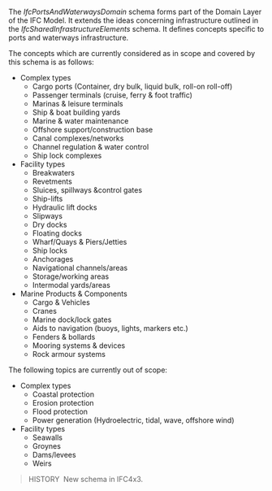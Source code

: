 The _IfcPortsAndWaterwaysDomain_ schema forms part of the Domain Layer of the IFC Model. It extends the ideas concerning infrastructure outlined in the _IfcSharedInfrastructureElements_ schema. It defines concepts specific to ports and waterways infrastructure.

The concepts which are currently considered as in scope and covered by this schema is as follows:

* Complex types
    * Cargo ports (Container, dry bulk, liquid bulk, roll-on roll-off)
    * Passenger terminals (cruise, ferry & foot traffic)
    * Marinas & leisure terminals
    * Ship & boat building yards
    * Marine & water maintenance
    * Offshore support/construction base
    * Canal complexes/networks
    * Channel regulation & water control
    * Ship lock complexes
* Facility types
    * Breakwaters
    * Revetments
    * Sluices, spillways &control gates
    * Ship-lifts
    * Hydraulic lift docks
    * Slipways
    * Dry docks
    * Floating docks
    * Wharf/Quays & Piers/Jetties
    * Ship locks
    * Anchorages
    * Navigational channels/areas
    * Storage/working areas
    * Intermodal yards/areas
* Marine Products & Components
    * Cargo & Vehicles
    * Cranes
    * Marine dock/lock gates
    * Aids to navigation (buoys, lights, markers etc.)
    * Fenders & bollards
    * Mooring systems & devices
    * Rock armour systems

The following topics are currently out of scope:
* Complex types
    * Coastal protection
    * Erosion protection
    * Flood protection
    * Power generation (Hydroelectric, tidal, wave, offshore wind)
* Facility types
    * Seawalls
    * Groynes
    * Dams/levees
    * Weirs

> HISTORY&nbsp; New schema in IFC4x3.
